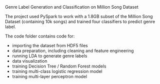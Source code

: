 Genre Label Generation and Classification on Million Song Dataset



The project used PySpark to work with a 1.8GB subset of the Million Song Dataset (containing 10k songs) and trained four classifiers to predict genre label.

The code folder contains code for:
- importing the dataset from HDF5 files
- data preparation, including cleaning and feature engineering
- running LDA to generate genre labels
- data visualization
- training Decision Tree / Random Forest models
- training multi-class logistic regression model
- training multi-layer perceptron model

